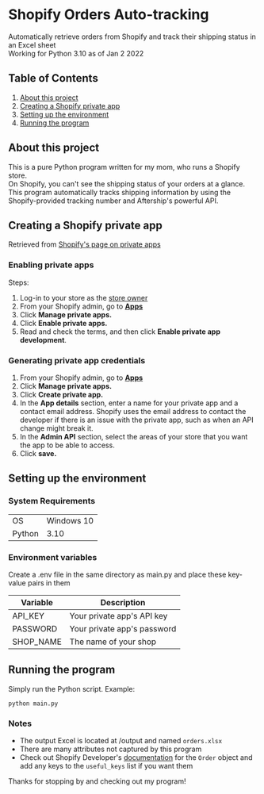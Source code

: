 # Shopify Orders Auto-tracking

Automatically retrieve orders from Shopify and track their shipping status in an Excel sheet\
Working for Python 3.10 as of Jan 2 2022

## Table of Contents

1. [About this project](#about-this-project)
2. [Creating a Shopify private app](#creating-a-shopify-private-app)
3. [Setting up the environment](#setting-up-the-environment)
4. [Running the program](#running-the-program)

## About this project

This is a pure Python program written for my mom, who runs a Shopify store.\
On Shopify, you can't see the shipping status of your orders at a glance. This program automatically tracks shipping information by using the Shopify-provided tracking number and Aftership's powerful API.

## Creating a Shopify private app

Retrieved from [Shopify's page on private apps](https://help.shopify.com/en/manual/apps/private-apps)

### Enabling private apps

Steps:

1. Log-in to your store as the [store owner](#https://help.shopify.com/en/manual/your-account)
2. From your Shopify admin, go to [**Apps**](https://www.shopify.com/admin/apps)
3. Click **Manage private apps.**
4. Click **Enable private apps.**
5. Read and check the terms, and then click **Enable private app development**.

### Generating private app credentials

1. From your Shopify admin, go to [**Apps**](https://www.shopify.com/admin/apps)
2. Click **Manage private apps.**
3. Click **Create private app.**
4. In the **App details** section, enter a name for your private app and a contact email address. Shopify uses the email address to contact the developer if there is an issue with the private app, such as when an API change might break it.
5. In the **Admin API** section, select the areas of your store that you want the app to be able to access.
6. Click **save.**

## Setting up the environment

### System Requirements

|        |            |
| ------ | ---------- |
| OS     | Windows 10 |
| Python | 3.10       |

### Environment variables

Create a .env file in the same directory as main.py and place these key-value pairs in them

| Variable  | Description                 |
| --------- | --------------------------- |
| API_KEY   | Your private app's API key  |
| PASSWORD  | Your private app's password |
| SHOP_NAME | The name of your shop       |

## Running the program

Simply run the Python script. Example:

```shell
python main.py
```

### Notes

-   The output Excel is located at /output and named `orders.xlsx`
-   There are many attributes not captured by this program
-   Check out Shopify Developer's [documentation](https://shopify.dev/api/admin-rest/2021-10/resources/order#top) for the `Order` object and add any keys to the `useful_keys` list if you want them

Thanks for stopping by and checking out my program!
